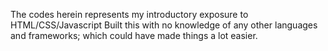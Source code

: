 The codes herein represents my introductory exposure to HTML/CSS/Javascript
Built this with no knowledge of any other languages and frameworks; which could have made things a lot easier.
